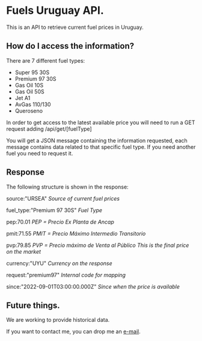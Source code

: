 # Fuels Uruguay API.

This is an API to retrieve current fuel prices in Uruguay.

## How do I access the information?

There are 7 different fuel types: 
- Super 95 30S 
- Premium 97 30S
- Gas Oil 10S
- Gas Oil 50S
- Jet A1
- AvGas 110/130
- Queroseno

In order to get access to the latest available price you will need to run a GET request adding /api/get/[fuelType]

You will get a JSON message containing the information requested, each message contains data related to that specific fuel type. If you need another fuel you need to request it.

## Response

The following structure is shown in the response:

source:"URSEA"
*Source of current fuel prices*

fuel_type:"Premium 97 30S"
*Fuel Type*

pep:70.01
*PEP = Precio Ex Planta de Ancap*

pmit:71.55
*PMIT = Precio Máximo Intermedio Transitorio*

pvp:79.85
*PVP = Precio máximo de Venta al Público*
*This is the final price on the market*

currency:"UYU"
*Currency on the response*

request:"premium97"
*Internal code for mapping*

since:"2022-09-01T03:00:00.000Z"
*Since when the price is available*

## Future things.

We are working to provide historical data.

If you want to contact me, you can drop me an [e-mail](mailto:mariano@bordon.uy).
